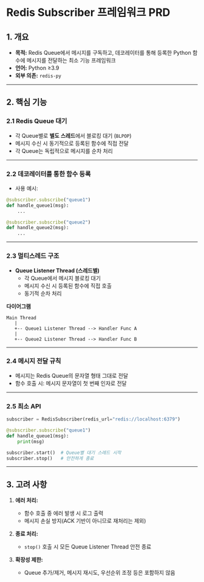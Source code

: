 # Redis Subscriber 프레임워크 PRD

## 1. 개요

* **목적:** Redis Queue에서 메시지를 구독하고, 데코레이터를 통해 등록한 Python 함수에 메시지를 전달하는 최소 기능 프레임워크
* **언어:** Python ≥3.9
* **외부 의존:** `redis-py`

---

## 2. 핵심 기능

### 2.1 Redis Queue 대기

* 각 Queue별로 **별도 스레드**에서 블로킹 대기 (`BLPOP`)
* 메시지 수신 시 동기적으로 등록된 함수에 직접 전달
* 각 Queue는 독립적으로 메시지를 순차 처리

---

### 2.2 데코레이터를 통한 함수 등록

* 사용 예시:

```python
@subscriber.subscribe("queue1")
def handle_queue1(msg):
    ...

@subscriber.subscribe("queue2")
def handle_queue2(msg):
    ...
```

---

### 2.3 멀티스레드 구조

* **Queue Listener Thread (스레드별)**
  * 각 Queue에서 메시지 블로킹 대기
  * 메시지 수신 시 등록된 함수에 직접 호출
  * 동기적 순차 처리

**다이어그램**

```
Main Thread
   |
   +-- Queue1 Listener Thread --> Handler Func A
   |
   +-- Queue2 Listener Thread --> Handler Func B
```

---

### 2.4 메시지 전달 규칙

* 메시지는 Redis Queue의 문자열 형태 그대로 전달
* 함수 호출 시: 메시지 문자열이 첫 번째 인자로 전달

---

### 2.5 최소 API

```python
subscriber = RedisSubscriber(redis_url="redis://localhost:6379")

@subscriber.subscribe("queue1")
def handle_queue1(msg):
    print(msg)

subscriber.start()  # Queue별 대기 스레드 시작
subscriber.stop()   # 안전하게 종료
```

---

## 3. 고려 사항

1. **에러 처리:**

   * 함수 호출 중 에러 발생 시 로그 출력
   * 메시지 손실 방지(ACK 기반이 아니므로 재처리는 제외)
2. **종료 처리:**

   * `stop()` 호출 시 모든 Queue Listener Thread 안전 종료
3. **확장성 제한:**

   * Queue 추가/제거, 메시지 재시도, 우선순위 조정 등은 포함하지 않음


